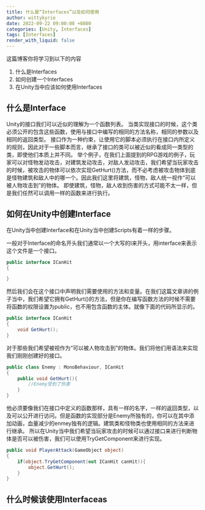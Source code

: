 ```yaml
---
title: 什么是“Interfaces”以及如何使用
author: wittykyrie
date: 2022-09-22 09:00:00 +0800
categories: [Unity, Interfaces]
tags: [Interfaces]
render_with_liquid: false
---
```


这篇博客你将学习到以下的内容
1. 什么是Interfaces
2. 如何创建一个Interfaces
3. 在Unity当中应该如何使用Interfaces

## 什么是Interface

Unity的接口我们可以近似的理解为一个函数列表。
当类实现接口的时候，这个类必须公开的包含这些函数，使用与接口中编写的相同的方法名称，相同的参数以及相同的返回类型。
接口作为一种约束，让使用它的脚本必须执行在接口内所定义的规则，因此对于一些脚本而言，继承了接口的类可以被近似的看成同一类型的类，即使他们本质上并不同。
举个例子，在我们上面提到的RPG游戏的例子，玩家可以对怪物发动攻击，对建筑发动攻击，对敌人发动攻击，我们希望当玩家攻击的时候，被攻击的物体可以依次实现GetHurt()方法，而不必考虑被攻击物体到底是怪物建筑和敌人中的哪一个。因此我们这里将建筑，怪物，敌人统一视作“可以被人物攻击到”的物体。
即使建筑，怪物，敌人收到伤害的方式可能不太一样，但是我们任然可以调用一样的函数来进行执行。


## 如何在Unity中创建Interface

在Unity当中创建Interface和在Unity当中创建Scripts有着一样的步骤。

一般对于Interface的命名开头我们通常以一个大写的I来开头，用interface来表示这个文件是一个接口。

```c#
public interface ICanHit
{

}
```

然后我们会在这个接口中声明我们需要使用的方法和变量。在我们这篇文章讲的例子当中，我们希望它拥有GetHurt()的方法，但是你在编写函数方法的时候不需要将函数的权限设置为public，也不用包含函数的主体。就像下面的代码所显示的。
```c#
public interface ICanHit
{
    void GetHurt();
}
```
对于那些我们希望被视作为“可以被人物攻击到”的物体。我们将他们用语法来实现我们刚刚创建好的接口。
```c#
public class Enemy : MonoBehaviour, ICanHit
{
    public void GetHurt(){
        //Enemy受到了伤害
    }
}
```
他必须要像我们在接口中定义的函数那样，具有一样的名字，一样的返回类型，以及可以公开进行访问。但是函数的实现部分是Enemy所独有的，你可以在其中添加动画，血量减少的enmey独有的逻辑。建筑类和怪物类也使用相同的方法来进行继承。
所以在Unity当中我们希望当玩家攻击的时候可以通过接口来进行判断物体是否可以被伤害，我们可以使用TryGetComponent来进行实现。
```c#
public void PlayerAttack(GameObject object)
{
    if(object.TryGetComponent(out ICanHit canHit)){
        object.GetHurt();
    }
}
```

 ## 什么时候该使用Interfaceas